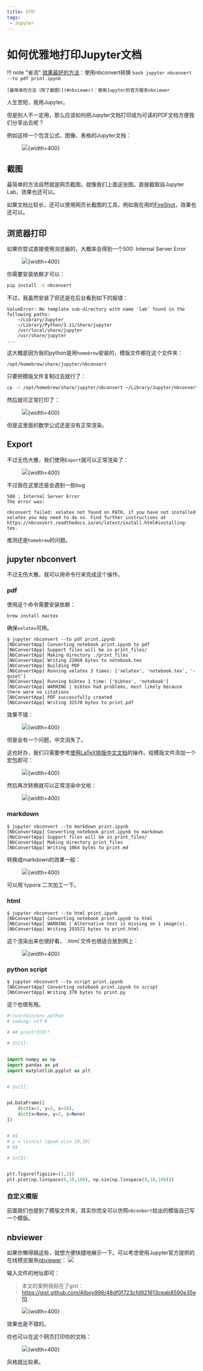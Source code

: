 ```yaml
---
title: 打印
tags:
 - Jupyter
---
```


# 如何优雅地打印Jupyter文档

!!! note "省流"
    [效果最好的方法](#pdf)：使用nbconvert转换
    ```bash
    jupyter nbconvert --to pdf print.ipynb
    ```

    [最简单的方法（除了截图）](#nbviewer)：使用Jupyter的官方服务nbviewer

人生苦短，我用Jupyter。

但是别人不一定用，那么应该如何把Jupyter文档打印成为可读的PDF文档方便我们分享出去呢？

例如这样一个包含公式、图像、表格的Jupyter文档：
<figure markdown>

![](assets/2024-06-01-12-45-25.png){width=400}

</figure>

## 截图
最简单的方法自然就是网页截图，就像我们上面这张图。直接截取自Jupyter Lab，效果也还可以。

如果文档比较长，还可以使用网页长截图的工具，例如我在用的[FireShot](https://getfireshot.com/)，效果也还可以。

## 浏览器打印
如果你尝试直接使用浏览器的，大概率会得到一个500: Internal Server Error
<figure markdown>

![](assets/2024-06-01-12-47-01.png){width=400}

</figure>

你需要安装依赖才可以：
```bash
pip install -U nbconvert
```

不过，我虽然安装了但还是在后台看到如下的报错：
```
ValueError: No template sub-directory with name 'lab' found in the following paths:
    ~/Library/Jupyter
    ~/Library/Python/3.11/share/jupyter
    /usr/local/share/jupyter
    /usr/share/jupyter
...
```

这大概是因为我的python是用`homebrew`安装的，模版文件都在这个文件夹：
```
/opt/homebrew/share/jupyter/nbconvert
```

只要把模版文件复制过去就行了：
```bash
cp -r /opt/homebrew/share/jupyter/nbconvert ~/Library/Jupyter/nbconvert
```

然后就可正常打印了：
<figure markdown>

![](assets/2024-06-01-13-39-27.png){width=400}

</figure>

但是这里面的数学公式还是没有正常渲染。

## Export
不过无伤大雅，我们使用`Export`就可以正常渲染了：
<figure markdown>

![](assets/2024-06-01-13-54-55.png){width=400}

</figure>

不过我在这里还是会遇到一些bug

```
500 : Internal Server Error
The error was:

nbconvert failed: xelatex not found on PATH, if you have not installed xelatex you may need to do so. Find further instructions at https://nbconvert.readthedocs.io/en/latest/install.html#installing-tex.
```

推测还是`homebrew`的问题。

## jupyter nbconvert
不过无伤大雅，我可以用命令行来完成这个操作。

### pdf

使用这个命令需要安装依赖：
```bash
brew install mactex
```
确保`xelatex`可用。

<div class='console'>

```console
$ jupyter nbconvert --to pdf print.ipynb
[NbConvertApp] Converting notebook print.ipynb to pdf
[NbConvertApp] Support files will be in print_files/
[NbConvertApp] Making directory ./print_files
[NbConvertApp] Writing 22069 bytes to notebook.tex
[NbConvertApp] Building PDF
[NbConvertApp] Running xelatex 3 times: ['xelatex', 'notebook.tex', '-quiet']
[NbConvertApp] Running bibtex 1 time: ['bibtex', 'notebook']
[NbConvertApp] WARNING | bibtex had problems, most likely because there were no citations
[NbConvertApp] PDF successfully created
[NbConvertApp] Writing 32570 bytes to print.pdf

```

</div>

效果不错：
<figure markdown>

![](assets/2024-06-01-14-06-55.png){width=400}

</figure>

但是会有一个问题，中文消失了。

这也好办，我们只需要参考[使用LaTeX排版中文文档](../latex/latex_cn.md)的操作。给模版文件添加一个宏包即可：
<figure markdown>

![](assets/2024-06-01-14-10-41.png){width=400}

</figure>

然后再次转换就可以正常渲染中文啦：
<figure markdown>

![](assets/2024-06-01-14-11-00.png){width=400}

</figure>

### markdown
<div class='console'>

```console
$ jupyter nbconvert --to markdown print.ipynb
[NbConvertApp] Converting notebook print.ipynb to markdown
[NbConvertApp] Support files will be in print_files/
[NbConvertApp] Making directory print_files
[NbConvertApp] Writing 1064 bytes to print.md

```

</div>

转换成markdown的效果一般：
<figure markdown>

![](assets/2024-06-01-14-06-08.png){width=400}

</figure>
可以用`typora`二次加工一下。

### html

<div class='console'>

```console
$ jupyter nbconvert --to html print.ipynb
[NbConvertApp] Converting notebook print.ipynb to html
[NbConvertApp] WARNING | Alternative text is missing on 1 image(s).
[NbConvertApp] Writing 293572 bytes to print.html

```

</div>
这个渲染出来也很好看，`.html`文件也很适合放到网上：
<figure markdown>

![](assets/2024-06-01-14-11-46.png){width=400}

</figure>

### python script

<div class='console'>

```console
$ jupyter nbconvert --to script print.ipynb
[NbConvertApp] Converting notebook print.ipynb to script
[NbConvertApp] Writing 370 bytes to print.py

```

</div>

这个也很有用。

```python title="print.py"
#!/usr/bin/env python
# coding: utf-8

# ## print?打印？

# In[1]:


import numpy as np
import pandas as pd
import matplotlib.pyplot as plt


# In[2]:


pd.DataFrame([
    dict(x=1, y=2, z=10),
    dict(x=None, y=2, z=None)
])


# $$
# y = \sin(x) \quad x\in [0,10]
# $$

# In[3]:


plt.figure(figsize=(3,3))
plt.plot(np.linspace(0,10,100), np.sin(np.linspace(0,10,100)))


```

### 自定义模版
前面我们也提到了模版文件夹，其实你完全可以仿照`nbconbert`给出的模版自己写一个模版。

## nbviewer
如果你懒得搞这些，就想方便快捷地展示一下。可以考虑使用Jupyter官方提供的在线预览服务[nbviewer](https://nbviewer.org/)：
![](assets/2024-06-01-14-19-23.png)

输入文件的地址即可：
> 本文的案例我贴在了gist：<https://gist.github.com/AIboy996/48df0f723cfd921613ceab8590e35ef0>

<figure markdown>

![](assets/2024-06-01-14-22-09.png){width=400}

</figure>

效果也是不错的。

你也可以在这个网页打印你的文档：

<figure markdown>

![](assets/2024-06-01-14-29-41.png){width=400}

</figure>

风格就比较素。